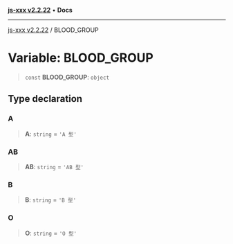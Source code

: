 [**js-xxx v2.2.22**](../README.md) • **Docs**

***

[js-xxx v2.2.22](../README.md) / BLOOD\_GROUP

# Variable: BLOOD\_GROUP

> `const` **BLOOD\_GROUP**: `object`

## Type declaration

### A

> **A**: `string` = `'A 型'`

### AB

> **AB**: `string` = `'AB 型'`

### B

> **B**: `string` = `'B 型'`

### O

> **O**: `string` = `'O 型'`
